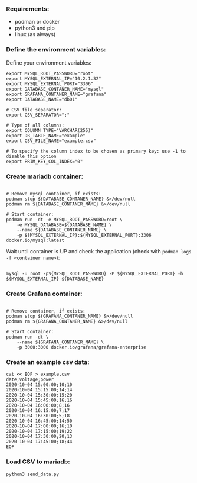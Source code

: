 ### Requirements:
- podman or docker
- python3 and pip
- linux (as always)

### Define the environment variables:
Define your environment variables:
```shell
export MYSQL_ROOT_PASSWORD="root"
export MYSQL_EXTERNAL_IP="10.2.1.32"
export MYSQL_EXTERNAL_PORT="3306"
export DATABASE_CONTANER_NAME="mysql"
export GRAFANA_CONTANER_NAME="grafana"
export DATABASE_NAME="db01"

# CSV file separator:
export CSV_SEPARATOR=";"

# Type of all columns:
export COLUMN_TYPE="VARCHAR(255)"
export DB_TABLE_NAME="example"
export CSV_FILE_NAME="example.csv"

# To specify the column index to be chosen as primary key: use -1 to disable this option
export PRIM_KEY_COL_INDEX="0"
```

### Create mariadb container:
```shell

# Remove mysql container, if exists:
podman stop ${DATABASE_CONTANER_NAME} &>/dev/null 
podman rm ${DATABASE_CONTANER_NAME} &>/dev/null

# Start container:
podman run -dt -e MYSQL_ROOT_PASSWORD=root \
    -e MYSQL_DATABASE=${DATABASE_NAME} \
    --name ${DATABASE_CONTANER_NAME} \
    -p ${MYSQL_EXTERNAL_IP}:${MYSQL_EXTERNAL_PORT}:3306 docker.io/mysql:latest
```

Wait until container is UP and check the application (check with `podman logs -f <container name>`):
```shell

mysql -u root -p${MYSQL_ROOT_PASSWORD} -P ${MYSQL_EXTERNAL_PORT} -h ${MYSQL_EXTERNAL_IP} ${DATABASE_NAME}
```


### Create Grafana container:
```shell

# Remove container, if exists:
podman stop ${GRAFANA_CONTANER_NAME} &>/dev/null 
podman rm ${GRAFANA_CONTANER_NAME} &>/dev/null

# Start container:
podman run -dt \
    --name ${GRAFANA_CONTANER_NAME} \
    -p 3000:3000 docker.io/grafana/grafana-enterprise
```

### Create an example csv data:
```shell
cat << EOF > example.csv
date;voltage;power
2020-10-04 15:00:00;10;10
2020-10-04 15:15:00;14;14
2020-10-04 15:30:00;15;20
2020-10-04 15:45:00;16;16
2020-10-04 16:00:00;8;16
2020-10-04 16:15:00;7;17
2020-10-04 16:30:00;5;18
2020-10-04 16:45:00;14;50
2020-10-04 17:00:00;16;10
2020-10-04 17:15:00;19;22
2020-10-04 17:30:00;20;13
2020-10-04 17:45:00;18;44
EOF

```

### Load CSV to mariadb:
```shell
python3 send_data.py
```

